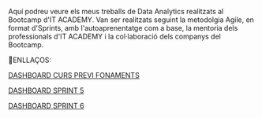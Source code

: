Aquí podreu veure els meus treballs de Data Analytics realitzats al Bootcamp d'IT ACADEMY.
Van ser realitzats seguint la metodolgia Agile, en format d'Sprints, amb l'autoaprenentatge com a base, la mentoria dels professionals d'IT ACADEMY i la col·laboració dels companys del Bootcamp.

🔗ENLLAÇOS:

[DASHBOARD CURS PREVI FONAMENTS](https://app.powerbi.com/view?r=eyJrIjoiMjhhNTcwOTEtOGRmMC00YjMzLTk5YTAtNjY0YjlhM2E5N2I0IiwidCI6ImFlYzc2MmU0LTNkNTQtNDk1ZS1hOGZlLTQyODdkY2U2ZmU2OSIsImMiOjh9)


[DASHBOARD SPRINT 5](https://app.powerbi.com/view?r=eyJrIjoiY2JhZjc2N2EtMDdiNS00MmQ0LWFmOGYtMWRlOGZmMWMzMjgzIiwidCI6ImFlYzc2MmU0LTNkNTQtNDk1ZS1hOGZlLTQyODdkY2U2ZmU2OSIsImMiOjh9) 


[DASHBOARD SPRINT 6](https://app.powerbi.com/view?r=eyJrIjoiMmJmOWY5M2ItNzExOS00YTg2LWEwNzAtNDNhMDQ2ZjI5NzgyIiwidCI6ImFlYzc2MmU0LTNkNTQtNDk1ZS1hOGZlLTQyODdkY2U2ZmU2OSIsImMiOjh9&pageName=ReportSection5331d25443b52971b779)


